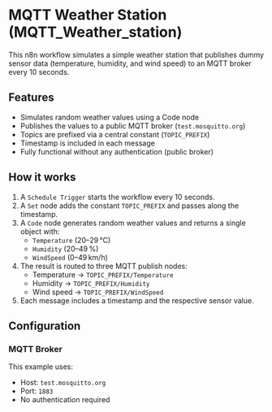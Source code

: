 # MQTT Weather Station (MQTT_Weather_station)

This n8n workflow simulates a simple weather station that publishes dummy sensor data (temperature, humidity, and wind speed) to an MQTT broker every 10 seconds.

## Features

- Simulates random weather values using a Code node
- Publishes the values to a public MQTT broker (`test.mosquitto.org`)
- Topics are prefixed via a central constant (`TOPIC_PREFIX`)
- Timestamp is included in each message
- Fully functional without any authentication (public broker)

## How it works

1. A `Schedule Trigger` starts the workflow every 10 seconds.
2. A `Set` node adds the constant `TOPIC_PREFIX` and passes along the timestamp.
3. A `Code` node generates random weather values and returns a single object with:
   - `Temperature` (20–29 °C)
   - `Humidity` (20–49 %)
   - `WindSpeed` (0–49 km/h)
4. The result is routed to three MQTT publish nodes:
   - Temperature → `TOPIC_PREFIX/Temperature`
   - Humidity → `TOPIC_PREFIX/Humidity`
   - Wind speed → `TOPIC_PREFIX/WindSpeed`
5. Each message includes a timestamp and the respective sensor value.

## Configuration

### MQTT Broker

This example uses:
- Host: `test.mosquitto.org`
- Port: `1883`
- No authentication required


